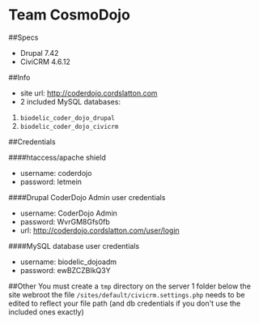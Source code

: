 # Team CosmoDojo

##Specs
- Drupal 7.42
- CiviCRM 4.6.12

##Info
* site url: http://coderdojo.cordslatton.com
* 2 included MySQL databases: 
 1. `biodelic_coder_dojo_drupal`
 2. `biodelic_coder_dojo_civicrm`

##Credentials

####htaccess/apache shield
- username: coderdojo
- password: letmein

####Drupal CoderDojo Admin user credentials
- username: CoderDojo Admin
- password: WvrGM8Gfs0fb
- url: http://coderdojo.cordslatton.com/user/login

####MySQL database user credentials
- username: biodelic_dojoadm
- password: ewBZCZBIkQ3Y

##Other
You must create a `tmp` directory on the server 1 folder below the site webroot
the file `/sites/default/civicrm.settings.php` needs to be edited to reflect your file path (and db credentials if you don't use the included ones exactly)